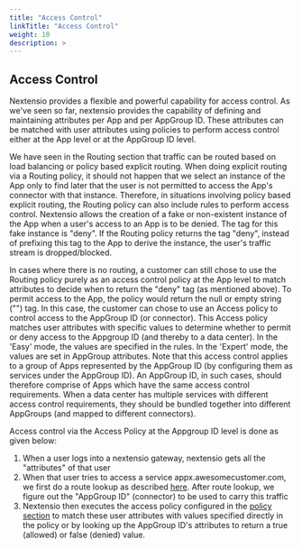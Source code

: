 ```yaml
---
title: "Access Control"
linkTitle: "Access Control"
weight: 10
description: >
---
```


## Access Control

Nextensio provides a flexible and powerful capability for access control. As we've seen
so far, nextensio provides the capability of defining and maintaining attributes per App
and per AppGroup ID. These attributes can be matched with user attributes using policies to
perform access control either at the App level or at the AppGroup ID level.

We have seen in the Routing section that traffic can be routed based on load balancing or
policy based explicit routing. When doing explicit routing via a Routing policy, it should
not happen that we select an instance of the App only to find later that the user is not
permitted to access the App's connector with that instance. Therefore, in situations involving policy
based explicit routing, the Routing policy can also include rules to perform access control.
Nextensio allows the creation of a fake or non-existent instance of the App when a user's access
to an App is to be denied. The tag for this fake instance is "deny". If the Routing policy returns
the tag "deny", instead of prefixing this tag to the App to derive the instance, the user's
traffic stream is dropped/blocked.

In cases where there is no routing, a customer can still chose to use the Routing policy
purely as an access control policy at the App level to match attributes to decide when to
return the "deny" tag (as mentioned above). To permit access to the App, the policy would return
the null or empty string ("") tag.
In this case, the customer can chose to use an Access policy to control access to the AppGroup ID
(or connector). This Access policy matches user attributes with specific values to determine whether
to permit or deny access to the Appgroup ID (and thereby to a data center). In the 'Easy' mode, the
values are specified in the rules. In the 'Expert' mode, the values are set in AppGroup attributes.
Note that this access control applies to a group of Apps represented by the AppGroup ID (by configuring
them as services under the AppGroup ID). An AppGroup ID, in such cases, should therefore comprise of Apps
which have the same access control requirements. When a data center has multiple services with different
access control requirements, they should be bundled together into different AppGroups (and  mapped
to different connectors).

Access control via the Access Policy at the Appgroup ID level is done as given below:

1. When a user logs into a nextensio gateway, nextensio gets all the "attributes" of that user
2. When that user tries to access a service appx.awesomecustomer.com, we first do a route lookup
as described [here](/architecture/routing.html). After route lookup, we figure out the "AppGroup ID"
(connector) to be used to carry this traffic
3. Nextensio then executes the access policy configured in the [policy section](/configurations/policies.html)
to match these user attributes with values specified directly in the policy or by looking up the AppGroup ID's
attributes to return a true (allowed) or false (denied) value.
